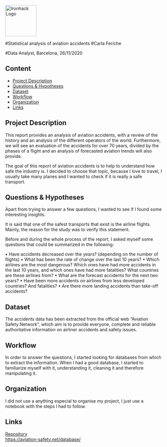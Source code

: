 <img src="https://bit.ly/2VnXWr2" alt="Ironhack Logo" width="100"/>

#Statistical analysis of aviation accidents
#Carla Feriche

#Data Analyst, Barcelona, 26/11/2020

## Content
- [Project Description](#project-description)
- [Questions & Hypotheses](#questions-hypotheses)
- [Dataset](#dataset)
- [Workflow](#workflow)
- [Organization](#organization)
- [Links](#links)

## Project Description
This report provides an analysis of aviation accidents, with a review of the history and an analysis of the different operators of the world. Furthermore, we will see an evaluation of the accidents for over 70 years, divided by the phases of a flight and an analysis of forecasted aviation trends will also provide.

The goal of this report of aviation accidents is to help to understand how safe the industry is. I decided to choose that topic, because I love to travel, I usually take many planes and I wanted to check if it is really a safe transport.


## Questions & Hypotheses
Apart from trying to answer a few questions, I wanted to see if I found some interesting insights.

It is said that one of the safest transports that exist is the airline flights. Mainly, the reason for the study was to verify this statement.

Before and during the whole process of the report, I asked myself some questions that could be summarized in the following:

•	Have accidents decreased over the years? (depending on the number of flights)
•	What has been the rate of change over the last 10 years?
•	Which airlines are the most dangerous? Which ones have had more accidents in the last 10 years, and which ones have had more fatalities? What countries are these airlines from?
•	What are the forecast accidents for the next two years?
•	Have been more accidents on airlines from less developed countries? And fatalities?
•	Are there more landing accidents than take-off accidents?


## Dataset
The accidents data has been extracted from the official web “Aviation Safety Network”, which aim is to provide everyone, complete and reliable authoritative information on airliner accidents and safety issues.

## Workflow
In order to answer the questions, I started looking for databases from which to extract the information. When I had a good database, I started to familiarize myself with it, understanding it, cleaning it and therefore manipulating it.

## Organization
I did not use a anything especial to organise my project, I just use a notebook with the steps I had to follow.

## Links


[Repository](https://github.com/carlaferiche/Project-Week-5-Your-Own-Project/tree/master/your-project)  
https://aviation-safety.net/database/
